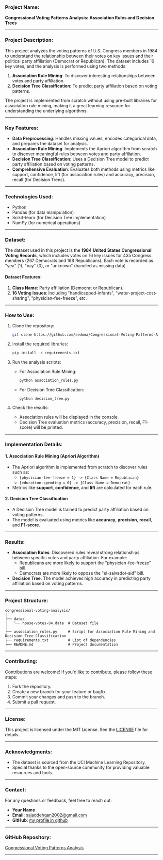 ### **Project Name:**
**Congressional Voting Patterns Analysis: Association Rules and Decision Trees**

---

### **Project Description:**
This project analyzes the voting patterns of U.S. Congress members in 1984 to understand the relationship between their votes on key issues and their political party affiliation (Democrat or Republican). The dataset includes 16 key votes, and the analysis is performed using two methods:
1. **Association Rule Mining**: To discover interesting relationships between votes and party affiliation.
2. **Decision Tree Classification**: To predict party affiliation based on voting patterns.

The project is implemented from scratch without using pre-built libraries for association rule mining, making it a great learning resource for understanding the underlying algorithms.

---

### **Key Features:**
- **Data Preprocessing**: Handles missing values, encodes categorical data, and prepares the dataset for analysis.
- **Association Rule Mining**: Implements the Apriori algorithm from scratch to discover meaningful rules between votes and party affiliation.
- **Decision Tree Classification**: Uses a Decision Tree model to predict party affiliation based on voting patterns.
- **Comprehensive Evaluation**: Evaluates both methods using metrics like support, confidence, lift (for association rules) and accuracy, precision, recall (for Decision Trees).

---

### **Technologies Used:**
- Python
- Pandas (for data manipulation)
- Scikit-learn (for Decision Tree implementation)
- NumPy (for numerical operations)

---

### **Dataset:**
The dataset used in this project is the **1984 United States Congressional Voting Records**, which includes votes on 16 key issues for 435 Congress members (267 Democrats and 168 Republicans). Each vote is recorded as "yea" (1), "nay" (0), or "unknown" (handled as missing data).

#### **Dataset Features:**
1. **Class Name**: Party affiliation (Democrat or Republican).
2. **16 Voting Issues**: Including "handicapped-infants", "water-project-cost-sharing", "physician-fee-freeze", etc.

---

### **How to Use:**
1. Clone the repository:
   ```bash
   git clone https://github.com/sedwna/Congressional-Voting-Patterns-Analysis--Association-Rules-and-Decision-Trees.git
   ```

2. Install the required libraries:
   ```bash
   pip install -r requirements.txt
   ```

3. Run the analysis scripts:
   - For Association Rule Mining:
     ```bash
     python association_rules.py
     ```
   - For Decision Tree Classification:
     ```bash
     python decision_tree.py
     ```

4. Check the results:
   - Association rules will be displayed in the console.
   - Decision Tree evaluation metrics (accuracy, precision, recall, F1-score) will be printed.

---

### **Implementation Details:**

#### **1. Association Rule Mining (Apriori Algorithm)**
- The Apriori algorithm is implemented from scratch to discover rules such as:
  - `{physician-fee-freeze = 1} -> {Class Name = Republican}`
  - `{education-spending = 0} -> {Class Name = Democrat}`
- Metrics like **support**, **confidence**, and **lift** are calculated for each rule.

#### **2. Decision Tree Classification**
- A Decision Tree model is trained to predict party affiliation based on voting patterns.
- The model is evaluated using metrics like **accuracy**, **precision**, **recall**, and **F1-score**.

---

### **Results:**
- **Association Rules**: Discovered rules reveal strong relationships between specific votes and party affiliation. For example:
  - Republicans are more likely to support the "physician-fee-freeze" bill.
  - Democrats are more likely to oppose the "el-salvador-aid" bill.
- **Decision Tree**: The model achieves high accuracy in predicting party affiliation based on voting patterns.

---

### **Project Structure:**
```
congressional-voting-analysis/
│
├── data/
│   └── house-votes-84.data  # Dataset file
│
├── association_rules.py     # Script for Association Rule Mining and Decision Tree Classification
├── requirements.txt         # List of dependencies
├── README.md                # Project documentation

```

---

### **Contributing:**
Contributions are welcome! If you'd like to contribute, please follow these steps:
1. Fork the repository.
2. Create a new branch for your feature or bugfix.
3. Commit your changes and push to the branch.
4. Submit a pull request.

---

### **License:**
This project is licensed under the MIT License. See the [LICENSE](https://archive.ics.uci.edu/dataset/105/congressional+voting+records) file for details.

---

### **Acknowledgments:**
- The dataset is sourced from the UCI Machine Learning Repository.
- Special thanks to the open-source community for providing valuable resources and tools.

---

### **Contact:**
For any questions or feedback, feel free to reach out:
- **Your Name**
- **Email**: sajaddehqan2002@gmail.com
- **GitHub**: [my profile in github](https://github.com/sedwna)

---

### **GitHub Repository:**
[Congressional Voting Patterns Analysis](https://github.com/sedwna/Congressional-Voting-Patterns-Analysis--Association-Rules-and-Decision-Trees)

---
